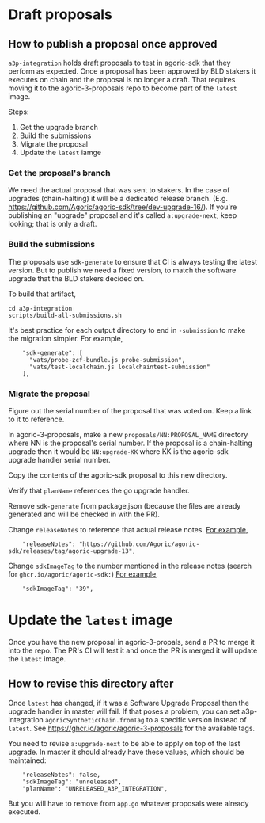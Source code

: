 # Draft proposals

## How to publish a proposal once approved

`a3p-integration` holds draft proposals to test in agoric-sdk that they perform
as expected. Once a proposal has been approved by BLD stakers it executes on
chain and the proposal is no longer a draft. That requires moving it to the
agoric-3-proposals repo to become part of the `latest` image.

Steps:
1. Get the upgrade branch
2. Build the submissions
3. Migrate the proposal
4. Update the `latest` iamge

### Get the proposal's branch

We need the actual proposal that was sent to stakers. In the case of upgrades
(chain-halting) it will be a dedicated release branch. (E.g.
https://github.com/Agoric/agoric-sdk/tree/dev-upgrade-16/). If you're
publishing an "upgrade" proposal and it's called `a:upgrade-next`, keep looking;
that is only a draft.

### Build the submissions

The proposals use `sdk-generate` to ensure that CI is always testing the latest
version. But to publish we need a fixed version, to match the software upgrade
that the BLD stakers decided on.

To build that artifact,
```
cd a3p-integration
scripts/build-all-submissions.sh
```

It's best practice for each output directory to end in `-submission` to make the
migration simpler. For example,
```
    "sdk-generate": [
      "vats/probe-zcf-bundle.js probe-submission",
      "vats/test-localchain.js localchaintest-submission"
    ],
```

### Migrate the proposal

Figure out the serial number of the proposal that was voted on. Keep a link to
it to reference. 

In agoric-3-proposals, make a new `proposals/NN:PROPOSAL_NAME` directory where
NN is the proposal's serial number. If the proposal is a chain-halting upgrade
then it would be `NN:upgrade-KK` where KK is the agoric-sdk upgrade handler
serial number.

Copy the contents of the agoric-sdk proposal to this new directory.

Verify that `planName` references the go upgrade handler.

Remove `sdk-generate` from package.json (because the files are already generated
and will be checked in with the PR).

Change `releaseNotes` to reference that actual release notes. [For example](https://github.com/Agoric/agoric-3-proposals/blob/c70cf299b0efc3758991639a03b92cc33867a5bf/proposals/65%3Aupgrade-13/package.json#L3),
```
    "releaseNotes": "https://github.com/Agoric/agoric-sdk/releases/tag/agoric-upgrade-13",
```

Change `sdkImageTag` to the number mentioned in the release notes (search for
`ghcr.io/agoric/agoric-sdk:`) [For example](https://github.com/Agoric/agoric-3-proposals/blob/c70cf299b0efc3758991639a03b92cc33867a5bf/proposals/65%3Aupgrade-13/package.json#L3C1-L4C1),
```
    "sdkImageTag": "39",
```

# Update the `latest` image

Once you have the new proposal in agoric-3-propals, send a PR to merge it into
the repo. The PR's CI will test it and once the PR is merged it will update the
`latest` image.

## How to revise this directory after 

Once `latest` has changed, if it was a Software Upgrade Proposal then the
upgrade handler in master will fail.  If that poses a problem, you can set
a3p-integration `agoricSyntheticChain.fromTag` to a specific version instead
of `latest`. See https://ghcr.io/agoric/agoric-3-proposals for the available
tags.

You need to revise `a:upgrade-next` to be able to apply on top of the last
upgrade. In master it should already have these values, which should be
maintained:
```
    "releaseNotes": false,
    "sdkImageTag": "unreleased",
    "planName": "UNRELEASED_A3P_INTEGRATION",
```

But you will have to remove from `app.go` whatever proposals were already executed.
